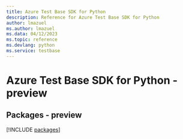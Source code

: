 ```yaml
---
title: Azure Test Base SDK for Python
description: Reference for Azure Test Base SDK for Python
author: lmazuel
ms.author: lmazuel
ms.data: 04/12/2023
ms.topic: reference
ms.devlang: python
ms.service: testbase
---
```

# Azure Test Base SDK for Python - preview
## Packages - preview
[!INCLUDE [packages](test-base-index.md)]
